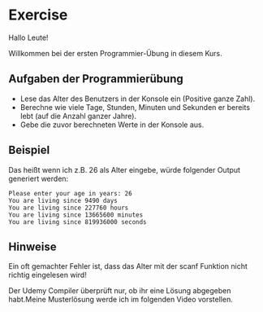 # Exercise

Hallo Leute!

Willkommen bei der ersten Programmier-Übung in diesem Kurs.

## Aufgaben der Programmierübung

- Lese das Alter des Benutzers in der Konsole ein (Positive ganze Zahl).
- Berechne wie viele Tage, Stunden, Minuten und Sekunden er bereits lebt (auf die Anzahl ganzer Jahre).
- Gebe die zuvor berechneten Werte in der Konsole aus.

## Beispiel

Das heißt wenn ich z.B. 26 als Alter eingebe, würde folgender Output generiert werden:

```terminal
Please enter your age in years: 26
You are living since 9490 days
You are living since 227760 hours
You are living since 13665600 minutes
You are living since 819936000 seconds
```

## Hinweise

Ein oft gemachter Fehler ist, dass das Alter mit der scanf Funktion nicht richtig eingelesen wird!

Der Udemy Compiler überprüft nur, ob ihr eine Lösung abgegeben habt.Meine Musterlösung werde ich im folgenden Video vorstellen.
